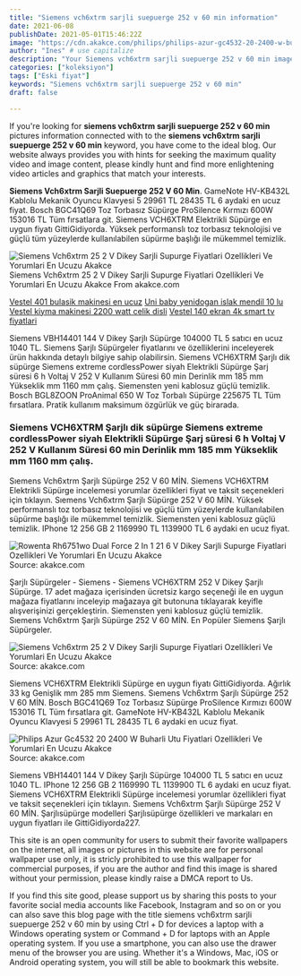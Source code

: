 ```yaml
---
title: "Siemens vch6xtrm sarjli suepuerge 252 v 60 min information"
date: 2021-06-08
publishDate: 2021-05-01T15:46:22Z
image: "https://cdn.akakce.com/philips/philips-azur-gc4532-20-2400-w-buharli-z.jpg"
author: "Ines" # use capitalize
description: "Your Siemens vch6xtrm sarjli suepuerge 252 v 60 min images are available in this site. Siemens vch6xtrm sarjli suepuerge 252 v 60 min are a topic that is being searched for and liked by netizens now. You can Download the Siemens vch6xtrm sarjli suepuerge 252 v 60 min files here. Find and Download all free photos and vectors."
categories: ["koleksiyon"]
tags: ["Eski fiyat"]
keywords: "Siemens vch6xtrm sarjli suepuerge 252 v 60 min"
draft: false

---
```


If you're looking for **siemens vch6xtrm sarjli suepuerge 252 v 60 min** pictures information connected with to the **siemens vch6xtrm sarjli suepuerge 252 v 60 min** keyword, you have come to the ideal  blog.  Our website always  provides you with  hints  for seeking  the maximum  quality video and image  content, please kindly hunt and find more enlightening video articles and graphics  that match your interests.

**Siemens Vch6xtrm Sarjli Suepuerge 252 V 60 Min**. GameNote HV-KB432L Kablolu Mekanik Oyuncu Klavyesi 5 29961 TL 28435 TL 6 aydaki en ucuz fiyat. Bosch BGC41Q69 Toz Torbasız Süpürge ProSilence Kırmızı 600W 153016 TL Tüm fırsatlara git. Siemens VCH6XTRM Elektrikli Süpürge en uygun fiyatı GittiGidiyorda. Yüksek performanslı toz torbasız teknolojisi ve güçlü tüm yüzeylerde kullanılabilen süpürme başlığı ile mükemmel temizlik.

![Siemens Vch6xtrm 25 2 V Dikey Sarjli Supurge Fiyatlari Ozellikleri Ve Yorumlari En Ucuzu Akakce](https://cdn.akakce.com/siemens/siemens-vch6xtrm-25-2-v-dikey-z.jpg "Siemens Vch6xtrm 25 2 V Dikey Sarjli Supurge Fiyatlari Ozellikleri Ve Yorumlari En Ucuzu Akakce")
Siemens Vch6xtrm 25 2 V Dikey Sarjli Supurge Fiyatlari Ozellikleri Ve Yorumlari En Ucuzu Akakce From akakce.com

[Vestel 401 bulasik makinesi en ucuz](/vestel-401-bulasik-makinesi-en-ucuz/)
[Uni baby yenidogan islak mendil 10 lu](/uni-baby-yenidogan-islak-mendil-10-lu/)
[Vestel kiyma makinesi 2200 watt celik disli](/vestel-kiyma-makinesi-2200-watt-celik-disli/)
[Vestel 140 ekran 4k smart tv fiyatlari](/vestel-140-ekran-4k-smart-tv-fiyatlari/)

Siemens VBH14401 144 V Dikey Şarjlı Süpürge 104000 TL 5 satıcı en ucuz 1040 TL. Siemens Şarjlı Süpürgeler fiyatlarını ve özelliklerini inceleyerek ürün hakkında detaylı bilgiye sahip olabilirsin. Siemens VCH6XTRM Şarjlı dik süpürge Siemens extreme cordlessPower siyah Elektrikli Süpürge Şarj süresi 6 h Voltaj V 252 V Kullanım Süresi 60 min Derinlik mm 185 mm Yükseklik mm 1160 mm çalış. Siemensten yeni kablosuz güçlü temizlik. Bosch BGL8ZOON ProAnimal 650 W Toz Torbalı Süpürge 225675 TL Tüm fırsatlara. Pratik kullanım maksimum özgürlük ve güç birarada.

### Siemens VCH6XTRM Şarjlı dik süpürge Siemens extreme cordlessPower siyah Elektrikli Süpürge Şarj süresi 6 h Voltaj V 252 V Kullanım Süresi 60 min Derinlik mm 185 mm Yükseklik mm 1160 mm çalış.

Sıemens Vch6xtrm Şarjlı Süpürge 252 V 60 MİN. Siemens VCH6XTRM Elektrikli Süpürge incelemesi yorumlar özellikleri fiyat ve taksit seçenekleri için tıklayın. Sıemens Vch6xtrm Şarjlı Süpürge 252 V 60 MİN. Yüksek performanslı toz torbasız teknolojisi ve güçlü tüm yüzeylerde kullanılabilen süpürme başlığı ile mükemmel temizlik. Siemensten yeni kablosuz güçlü temizlik. IPhone 12 256 GB 2 1169990 TL 1139900 TL 6 aydaki en ucuz fiyat.


![Rowenta Rh6751wo Dual Force 2 In 1 21 6 V Dikey Sarjli Supurge Fiyatlari Ozellikleri Ve Yorumlari En Ucuzu Akakce](https://cdn.akakce.com/rowenta/rowenta-rh6751wo-dual-force-2-in-1-21-6-v-dikey-z.jpg "Rowenta Rh6751wo Dual Force 2 In 1 21 6 V Dikey Sarjli Supurge Fiyatlari Ozellikleri Ve Yorumlari En Ucuzu Akakce")
Source: akakce.com

Şarjlı Süpürgeler - Siemens - Siemens VCH6XTRM 252 V Dikey Şarjlı Süpürge. 17 adet mağaza içerisinden ücretsiz kargo seçeneği ile en uygun mağaza fiyatlarını inceleyip mağazaya git butonuna tıklayarak keyifle alışverişinizi gerçekleştirin. Siemensten yeni kablosuz güçlü temizlik. Sıemens Vch6xtrm Şarjlı Süpürge 252 V 60 MİN. En Popüler Siemens Şarjlı Süpürgeler.

![Siemens Vch6xtrm 25 2 V Dikey Sarjli Supurge Fiyatlari Ozellikleri Ve Yorumlari En Ucuzu Akakce](https://cdn.akakce.com/siemens/siemens-vch6xtrm-25-2-v-dikey-z.jpg "Siemens Vch6xtrm 25 2 V Dikey Sarjli Supurge Fiyatlari Ozellikleri Ve Yorumlari En Ucuzu Akakce")
Source: akakce.com

Siemens VCH6XTRM Elektrikli Süpürge en uygun fiyatı GittiGidiyorda. Ağırlık 33 kg Genişlik mm 285 mm Siemens. Sıemens Vch6xtrm Şarjlı Süpürge 252 V 60 MİN. Bosch BGC41Q69 Toz Torbasız Süpürge ProSilence Kırmızı 600W 153016 TL Tüm fırsatlara git. GameNote HV-KB432L Kablolu Mekanik Oyuncu Klavyesi 5 29961 TL 28435 TL 6 aydaki en ucuz fiyat.

![Philips Azur Gc4532 20 2400 W Buharli Utu Fiyatlari Ozellikleri Ve Yorumlari En Ucuzu Akakce](https://cdn.akakce.com/philips/philips-azur-gc4532-20-2400-w-buharli-z.jpg "Philips Azur Gc4532 20 2400 W Buharli Utu Fiyatlari Ozellikleri Ve Yorumlari En Ucuzu Akakce")
Source: akakce.com

Siemens VBH14401 144 V Dikey Şarjlı Süpürge 104000 TL 5 satıcı en ucuz 1040 TL. IPhone 12 256 GB 2 1169990 TL 1139900 TL 6 aydaki en ucuz fiyat. Siemens VCH6XTRM Elektrikli Süpürge incelemesi yorumlar özellikleri fiyat ve taksit seçenekleri için tıklayın. Sıemens Vch6xtrm Şarjlı Süpürge 252 V 60 MİN. Şarjlısüpürge modelleri Şarjlısüpürge özellikleri ve markaları en uygun fiyatları ile GittiGidiyorda227.

This site is an open community for users to submit their favorite wallpapers on the internet, all images or pictures in this website are for personal wallpaper use only, it is stricly prohibited to use this wallpaper for commercial purposes, if you are the author and find this image is shared without your permission, please kindly raise a DMCA report to Us.

If you find this site good, please support us by sharing this posts to your favorite social media accounts like Facebook, Instagram and so on or you can also save this blog page with the title siemens vch6xtrm sarjli suepuerge 252 v 60 min by using Ctrl + D for devices a laptop with a Windows operating system or Command + D for laptops with an Apple operating system. If you use a smartphone, you can also use the drawer menu of the browser you are using. Whether it's a Windows, Mac, iOS or Android operating system, you will still be able to bookmark this website.
